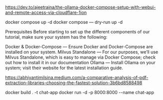 

https://dev.to/ajeetraina/the-ollama-docker-compose-setup-with-webui-and-remote-access-via-cloudflare-1ion

docker compose up -d
docker compose — dry-run up -d 


Prerequisites
Before starting to set up the different components of our tutorial, make sure your system has the following:

Docker & Docker-Compose — Ensure Docker and Docker-Compose are installed on your system.
Milvus Standalone — For our purposes, we’ll use Milvus Standalone, which is easy to manage via Docker Compose; check out how to install it in our documentation
Ollama — Install Ollama on your system; visit their website for the latest installation guide.





https://abhiyantimilsina.medium.com/a-comparative-analysis-of-pdf-extraction-libraries-choosing-the-fastest-solution-3b6bd8588498


docker build . -t chat-app
docker run -d -p 8000:8000 --name chat-app